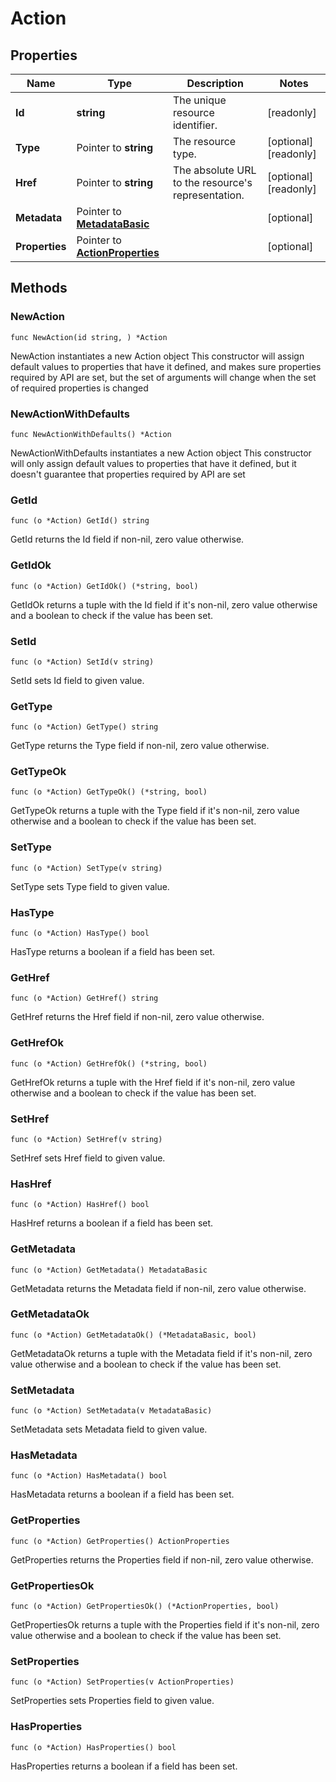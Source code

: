 # Action

## Properties

|Name | Type | Description | Notes|
|------------ | ------------- | ------------- | -------------|
|**Id** | **string** | The unique resource identifier. | [readonly] |
|**Type** | Pointer to **string** | The resource type. | [optional] [readonly] |
|**Href** | Pointer to **string** | The absolute URL to the resource&#39;s representation. | [optional] [readonly] |
|**Metadata** | Pointer to [**MetadataBasic**](MetadataBasic.md) |  | [optional] |
|**Properties** | Pointer to [**ActionProperties**](ActionProperties.md) |  | [optional] |

## Methods

### NewAction

`func NewAction(id string, ) *Action`

NewAction instantiates a new Action object
This constructor will assign default values to properties that have it defined,
and makes sure properties required by API are set, but the set of arguments
will change when the set of required properties is changed

### NewActionWithDefaults

`func NewActionWithDefaults() *Action`

NewActionWithDefaults instantiates a new Action object
This constructor will only assign default values to properties that have it defined,
but it doesn't guarantee that properties required by API are set

### GetId

`func (o *Action) GetId() string`

GetId returns the Id field if non-nil, zero value otherwise.

### GetIdOk

`func (o *Action) GetIdOk() (*string, bool)`

GetIdOk returns a tuple with the Id field if it's non-nil, zero value otherwise
and a boolean to check if the value has been set.

### SetId

`func (o *Action) SetId(v string)`

SetId sets Id field to given value.


### GetType

`func (o *Action) GetType() string`

GetType returns the Type field if non-nil, zero value otherwise.

### GetTypeOk

`func (o *Action) GetTypeOk() (*string, bool)`

GetTypeOk returns a tuple with the Type field if it's non-nil, zero value otherwise
and a boolean to check if the value has been set.

### SetType

`func (o *Action) SetType(v string)`

SetType sets Type field to given value.

### HasType

`func (o *Action) HasType() bool`

HasType returns a boolean if a field has been set.

### GetHref

`func (o *Action) GetHref() string`

GetHref returns the Href field if non-nil, zero value otherwise.

### GetHrefOk

`func (o *Action) GetHrefOk() (*string, bool)`

GetHrefOk returns a tuple with the Href field if it's non-nil, zero value otherwise
and a boolean to check if the value has been set.

### SetHref

`func (o *Action) SetHref(v string)`

SetHref sets Href field to given value.

### HasHref

`func (o *Action) HasHref() bool`

HasHref returns a boolean if a field has been set.

### GetMetadata

`func (o *Action) GetMetadata() MetadataBasic`

GetMetadata returns the Metadata field if non-nil, zero value otherwise.

### GetMetadataOk

`func (o *Action) GetMetadataOk() (*MetadataBasic, bool)`

GetMetadataOk returns a tuple with the Metadata field if it's non-nil, zero value otherwise
and a boolean to check if the value has been set.

### SetMetadata

`func (o *Action) SetMetadata(v MetadataBasic)`

SetMetadata sets Metadata field to given value.

### HasMetadata

`func (o *Action) HasMetadata() bool`

HasMetadata returns a boolean if a field has been set.

### GetProperties

`func (o *Action) GetProperties() ActionProperties`

GetProperties returns the Properties field if non-nil, zero value otherwise.

### GetPropertiesOk

`func (o *Action) GetPropertiesOk() (*ActionProperties, bool)`

GetPropertiesOk returns a tuple with the Properties field if it's non-nil, zero value otherwise
and a boolean to check if the value has been set.

### SetProperties

`func (o *Action) SetProperties(v ActionProperties)`

SetProperties sets Properties field to given value.

### HasProperties

`func (o *Action) HasProperties() bool`

HasProperties returns a boolean if a field has been set.


